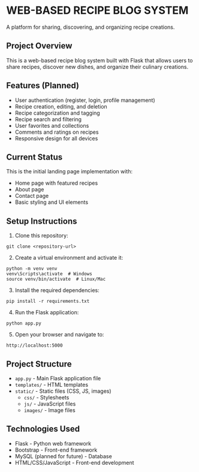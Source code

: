 # WEB-BASED RECIPE BLOG SYSTEM

A platform for sharing, discovering, and organizing recipe creations.

## Project Overview

This is a web-based recipe blog system built with Flask that allows users to share recipes, discover new dishes, and organize their culinary creations.

## Features (Planned)

- User authentication (register, login, profile management)
- Recipe creation, editing, and deletion
- Recipe categorization and tagging
- Recipe search and filtering
- User favorites and collections
- Comments and ratings on recipes
- Responsive design for all devices

## Current Status

This is the initial landing page implementation with:
- Home page with featured recipes
- About page
- Contact page
- Basic styling and UI elements

## Setup Instructions

1. Clone this repository:
```
git clone <repository-url>
```

2. Create a virtual environment and activate it:
```
python -m venv venv
venv\Scripts\activate  # Windows
source venv/bin/activate  # Linux/Mac
```

3. Install the required dependencies:
```
pip install -r requirements.txt
```

4. Run the Flask application:
```
python app.py
```

5. Open your browser and navigate to:
```
http://localhost:5000
```

## Project Structure

- `app.py` - Main Flask application file
- `templates/` - HTML templates
- `static/` - Static files (CSS, JS, images)
  - `css/` - Stylesheets
  - `js/` - JavaScript files
  - `images/` - Image files

## Technologies Used

- Flask - Python web framework
- Bootstrap - Front-end framework
- MySQL (planned for future) - Database
- HTML/CSS/JavaScript - Front-end development 